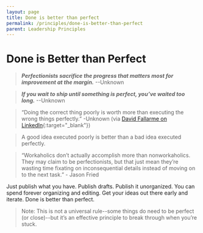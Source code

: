 ```yaml
---
layout: page
title: Done is better than perfect
permalink: /principles/done-is-better-than-perfect
parent: Leadership Principles
---
```


# Done is Better than Perfect

> **_Perfectionists sacrifice the progress that matters most for improvement at the margin._** --Unknown

> **_If you wait to ship until something is perfect, you’ve waited too long._** --Unknown

> “Doing the correct thing poorly is worth more than executing the wrong things perfectly.” -Unknown (via [David Fallarme on LinkedIn](https://www.linkedin.com/posts/dfallarme_it-was-the-weirdest-thing-my-ceo-ever-told-activity-7039610791863427075-PqP5/){:target="\_blank"})

> A good idea executed poorly is better than a bad idea executed perfectly.

> “Workaholics don’t actually accomplish more than nonworkaholics. They may claim to be perfectionists, but that just mean they’re wasting time fixating on inconsequential details instead of moving on to the next task.” - Jason Fried

Just publish what you have. Publish drafts. Publish it unorganized. You can spend forever organizing and editing. Get your ideas out there early and iterate. Done is better than perfect.

> Note: This is not a universal rule--some things do need to be perfect (or close)--but it’s an effective principle to break through when you’re stuck.
